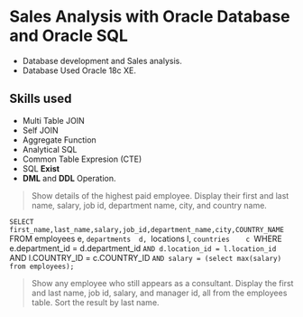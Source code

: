 # Sales Analysis with Oracle Database and Oracle SQL
- Database development and Sales analysis.
- Database Used Oracle 18c XE.

## Skills used
- Multi Table JOIN
- Self JOIN
- Aggregate Function
- Analytical SQL
- Common Table Expresion (CTE)
- SQL **Exist**
- **DML** and **DDL** Operation.

> Show details of the highest paid employee. Display their first and last name, salary, job id, department name, city, and country name.
	
`SELECT first_name,last_name,salary,job_id,department_name,city,COUNTRY_NAME
  `FROM employees    e,
       `departments  d,
       `locations    l,
       `countries    c
 `WHERE     e.department_id = d.department_id
       `AND d.location_id = l.location_id
       `AND l.COUNTRY_ID = c.COUNTRY_ID
       `AND salary = (select max(salary) from employees);`
	   
> Show any employee who still appears as a consultant. Display the first and last name, job id, salary, and manager id, all from the employees table.
> Sort the result by last name.